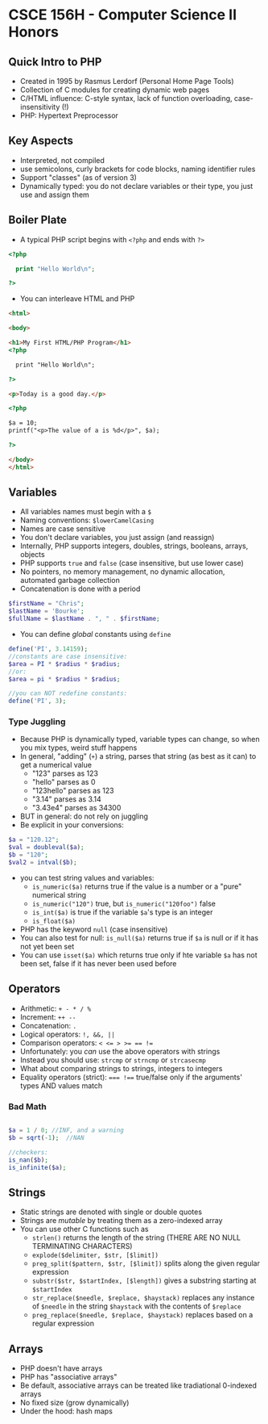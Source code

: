 
# CSCE 156H - Computer Science II Honors
## Quick Intro to PHP

* Created in 1995 by Rasmus Lerdorf (Personal Home Page Tools)
* Collection of C modules for creating dynamic web pages
* C/HTML influence: C-style syntax, lack of function overloading, case-insensitivity (!)
* PHP: Hypertext Preprocessor

## Key Aspects

* Interpreted, not compiled
* use semicolons, curly brackets for code blocks, naming identifier rules
* Support "classes" (as of version 3)
* Dynamically typed: you do not declare variables or their type, you just use and assign them

## Boiler Plate

* A typical PHP script begins with `<?php` and ends with `?>`

```php
<?php

  print "Hello World\n";

?>
```

* You can interleave HTML and PHP


```html
<html>

<body>

<h1>My First HTML/PHP Program</h1>
<?php

  print "Hello World\n";

?>

<p>Today is a good day.</p>

<?php

$a = 10;
printf("<p>The value of a is %d</p>", $a);

?>

</body>
</html>
```

## Variables

* All variables names must begin with a `$`
* Naming conventions: `$lowerCamelCasing`
* Names are case sensitive
* You don't declare variables, you just assign (and reassign)
* Internally, PHP supports integers, doubles, strings, booleans, arrays, objects
* PHP supports `true` and `false` (case insensitive, but use lower case)
* No pointers, no memory management, no dynamic allocation, automated garbage collection
* Concatenation is done with a period

```php
$firstName = "Chris";
$lastName = 'Bourke';
$fullName = $lastName . ", " . $firstName;
```

* You can define *global* constants using `define`

```php
define('PI', 3.14159);
//constants are case insensitive:
$area = PI * $radius * $radius;
//or:
$area = pi * $radius * $radius;

//you can NOT redefine constants:
define('PI', 3);
```

### Type Juggling

* Because PHP is dynamically typed, variable types can change, so when you mix types, weird stuff happens
* In general, "adding" (`+`) a string, parses that string (as best as it can) to get a numerical value
  * "123" parses as 123
  * "hello" parses as 0
  * "123hello" parses as 123
  * "3.14" parses as 3.14
  * "3.43e4" parses as 34300
* BUT in general: do not rely on juggling
* Be explicit in your conversions:

```php
$a = "120.12";
$val = doubleval($a);
$b = "120";
$val2 = intval($b);
```

* you can test string values and variables:
  * `is_numeric($a)` returns true if the value is a number or a "pure" numerical string
  * `is_numeric("120")` true, but `is_numeric("120foo")` false
  * `is_int($a)` is true if the variable `$a`'s type is an integer
  * `is_float($a)` 
* PHP has the keyword `null` (case insensitive)
* You can also test for null: `is_null($a)` returns true if `$a` is null or if it has not yet been set
* You can use `isset($a)` which returns true only if hte variable `$a` has not been set, false if it has never been used before


## Operators

* Arithmetic: `+ - * / %`
* Increment: `++ --`
* Concatenation: `.`
* Logical operators: `!, &&, ||`
* Comparison operators: `< <= > >= == !=`
* Unfortunately: you *can* use the above operators with strings
* Instead you should use: `strcmp` or `strncmp` or `strcasecmp`
* What about comparing strings to strings, integers to integers
* Equality operators (strict): `=== !==` true/false only if the arguments' types AND values match

### Bad Math

```php

$a = 1 / 0; //INF, and a warning
$b = sqrt(-1);  //NAN

//checkers:
is_nan($b);
is_infinite($a);
```

## Strings

* Static strings are denoted with single or double quotes
* Strings are *mutable* by treating them as a zero-indexed array
* You can use other C functions such as 
  * `strlen()` returns the length of the string (THERE ARE NO NULL TERMINATING CHARACTERS)
  * `explode($delimiter, $str, [$limit])`
  * `preg_split($pattern, $str, [$limit])` splits along the given regular expression
  * `substr($str, $startIndex, [$length])` gives a substring starting at `$startIndex`
  * `str_replace($needle, $replace, $haystack)` replaces any instance of `$needle` in the string `$haystack` with the contents of `$replace`
  * `preg_replace($needle, $replace, $haystack)` replaces based on a regular expression

## Arrays

* PHP doesn't have arrays
* PHP has "associative arrays"
* Be default, associative arrays can be treated like tradiational 0-indexed arrays
* No fixed size (grow dynamically)
* Under the hood: hash maps


